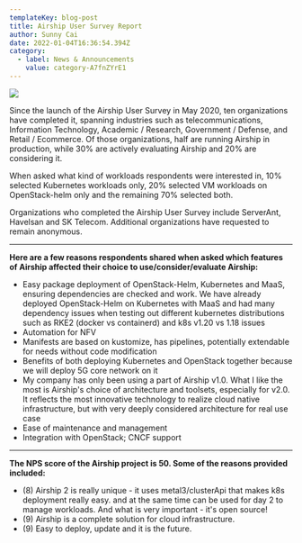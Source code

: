 ```yaml
---
templateKey: blog-post
title: Airship User Survey Report
author: Sunny Cai
date: 2022-01-04T16:36:54.394Z
category:
  - label: News & Announcements
    value: category-A7fnZYrE1
---
```

![](/img/airshipusersurveyblog.png)



Since the launch of the Airship User Survey in May 2020, ten organizations have completed it, spanning industries such as telecommunications, Information Technology, Academic / Research, Government / Defense, and Retail / Ecommerce. Of those organizations, half are running Airship in production, while 30% are actively evaluating Airship and 20% are considering it.

When asked what kind of workloads respondents were interested in, 10% selected Kubernetes workloads only, 20% selected VM workloads on OpenStack-helm only and the remaining 70% selected both.

Organizations who completed the Airship User Survey include ServerAnt, Havelsan and SK Telecom. Additional organizations have requested to remain anonymous.

****

**Here are a few reasons respondents shared when asked which features of Airship affected their choice to use/consider/evaluate Airship:**

* Easy package deployment of OpenStack-Helm, Kubernetes and MaaS, ensuring dependencies are checked and work. We have already deployed OpenStack-Helm on Kubernetes with MaaS and had many dependency issues when testing out different kubernetes distributions such as RKE2 (docker vs containerd) and k8s v1.20 vs 1.18 issues
* Automation for NFV
* Manifests are based on kustomize, has pipelines, potentially extendable for needs without code modification
* Benefits of both deploying Kubernetes and OpenStack together because we will deploy 5G core network on it
* My company has only been using a part of Airship v1.0. What I like the most is Airship's choice of architecture and toolsets, especially for v2.0. It reflects the most innovative technology to realize cloud native infrastructure, but with very deeply considered architecture for real use case
* Ease of maintenance and management
* Integration with OpenStack; CNCF support

****

**The NPS score of the Airship project is 50. Some of the reasons provided included:**

* (8) Airship 2 is really unique - it uses metal3/clusterApi that makes k8s deployment really easy. and at the same time can be used for day 2 to manage workloads. And what is very important - it's open source!
* (9) Airship is a complete solution for cloud infrastructure.
* (9) Easy to deploy, update and it is the future.
